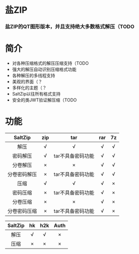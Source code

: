 # 盐ZIP

### 盐ZIP的QT图形版本，并且支持绝大多数格式解压（TODO

# 简介

- 对各种压缩格式的解压压缩支持（TODO
- 强大的解压自动识别压缩格式功能
- 各种解压的多线程支持
- 美观的界面（？
- 多样化的主题（？
- SaltZip以往所有格式支持
- 安全的类JWT验证解压缩（TODO

# 功能

|   SaltZip    | zip  |        tar        | rar  |  7z  |
| :----------: | :--: | :---------------: | :--: | :--: |
|     解压     |  √   |         √         |  √   |  √   |
|   密码解压   |  √   | tar不具备密码功能 |  √   |  √   |
|   分卷解压   |  ×   |         ×         |  √   |  √   |
| 分卷密码解压 |  ×   | tar不具备密码功能 |  √   |  √   |
|     压缩     |  √   |         √         |  √   |  ×   |
|   密码压缩   |  ×   | tar不具备密码功能 |  √   |  ×   |
|   分卷压缩   |  ×   |         ×         |  √   |  ×   |
| 分卷密码压缩 |  ×   | tar不具备密码功能 |  √   |  ×   |

| SaltZip |  hk  | h2k  | Auth |
| :-----: | :--: | :--: | :--: |
|  解压   |  √   |  √   |  ×   |
|  压缩   |  ×   |  ×   |  ×   |

